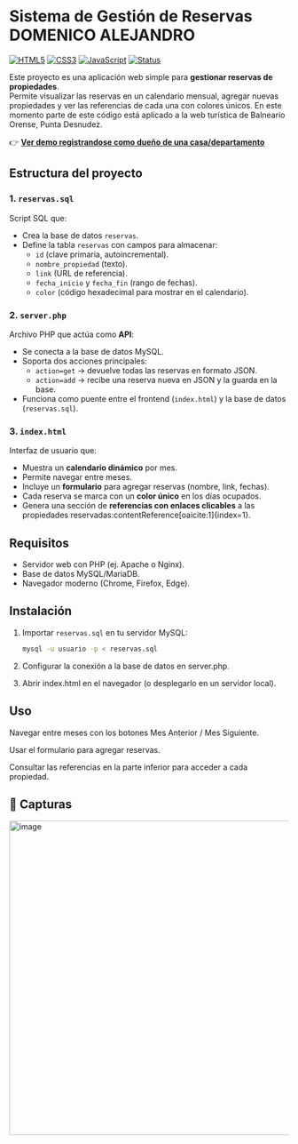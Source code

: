 # Sistema de Gestión de Reservas DOMENICO ALEJANDRO

[![HTML5](https://img.shields.io/badge/HTML5-orange?logo=html5&logoColor=white)](https://developer.mozilla.org/es/docs/Web/HTML)
[![CSS3](https://img.shields.io/badge/CSS3-blue?logo=css3&logoColor=white)](https://developer.mozilla.org/es/docs/Web/CSS)
[![JavaScript](https://img.shields.io/badge/JavaScript-yellow?logo=javascript&logoColor=black)](https://developer.mozilla.org/es/docs/Web/JavaScript)
[![Status](https://img.shields.io/badge/Status-En%20Desarrollo-green)]()

Este proyecto es una aplicación web simple para **gestionar reservas de propiedades**.  
Permite visualizar las reservas en un calendario mensual, agregar nuevas propiedades y ver las referencias de cada una con colores únicos.
En este momento parte de este código está aplicado a la web turística de Balneario Orense, Punta Desnudez.

👉 **[Ver demo registrandose como dueño de una casa/departamento](https://www.orensepuntadesnudez.com.ar/)**

## Estructura del proyecto

### 1. `reservas.sql`
Script SQL que:
- Crea la base de datos `reservas`.
- Define la tabla `reservas` con campos para almacenar:
  - `id` (clave primaria, autoincremental).
  - `nombre_propiedad` (texto).
  - `link` (URL de referencia).
  - `fecha_inicio` y `fecha_fin` (rango de fechas).
  - `color` (código hexadecimal para mostrar en el calendario).

### 2. `server.php`
Archivo PHP que actúa como **API**:
- Se conecta a la base de datos MySQL.
- Soporta dos acciones principales:
  - `action=get` → devuelve todas las reservas en formato JSON.
  - `action=add` → recibe una reserva nueva en JSON y la guarda en la base.
- Funciona como puente entre el frontend (`index.html`) y la base de datos (`reservas.sql`).

### 3. `index.html`
Interfaz de usuario que:
- Muestra un **calendario dinámico** por mes.
- Permite navegar entre meses.
- Incluye un **formulario** para agregar reservas (nombre, link, fechas).
- Cada reserva se marca con un **color único** en los días ocupados.
- Genera una sección de **referencias con enlaces clicables** a las propiedades reservadas:contentReference[oaicite:1]{index=1}.

## Requisitos
- Servidor web con PHP (ej. Apache o Nginx).
- Base de datos MySQL/MariaDB.
- Navegador moderno (Chrome, Firefox, Edge).

## Instalación
1. Importar `reservas.sql` en tu servidor MySQL:
   ```bash
   mysql -u usuario -p < reservas.sql
   
2. Configurar la conexión a la base de datos en server.php.

3. Abrir index.html en el navegador (o desplegarlo en un servidor local).

## Uso

Navegar entre meses con los botones Mes Anterior / Mes Siguiente.

Usar el formulario para agregar reservas.

Consultar las referencias en la parte inferior para acceder a cada propiedad.

## 📸 Capturas
<img width="1053" height="566" alt="image" src="https://github.com/user-attachments/assets/3c4d401a-b76c-4363-9af4-86dfc2d7ec8e" />

